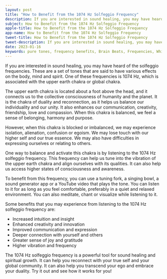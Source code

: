 ```yaml
---
layout: post
title: "How to Benefit from the 1074 Hz Solfeggio Frequency"
description: If you are interested in sound healing, you may have heard of the solfeggio frequencies. These are a set of tones that are said to have various effects on the body, mind and spirit. One of these frequencies is 1074 Hz, which is associated with the upper earth chakra or global chakra.
subject: How to Benefit from the 1074 Hz Solfeggio Frequency
apple-title: How to Benefit from the 1074 Hz Solfeggio Frequency
app-name: How to Benefit from the 1074 Hz Solfeggio Frequency
tweet-title: How to Benefit from the 1074 Hz Solfeggio Frequency
tweet-description: If you are interested in sound healing, you may have heard of the solfeggio frequencies. These are a set of tones that are said to have various effects on the body, mind and spirit. One of these frequencies is 1074 Hz, which is associated with the upper earth chakra or global chakra.
date: 2023-01-16
keywords: pure tones, frequency benefits, Brain Beats, Frequencies, White noise, Brain wave entrainment, sound therapy, binaural beats youtube, global chakra, upper earth chakra, 1074 Hz, 1074 Hz benefits
---
```



If you are interested in sound healing, you may have heard of the solfeggio frequencies. These are a set of tones that are said to have various effects on the body, mind and spirit. One of these frequencies is 1074 Hz, which is associated with the upper earth chakra or global chakra.

The upper earth chakra is located about a foot above the head, and it connects us to the collective consciousness of humanity and the planet. It is the chakra of duality and reconnection, as it helps us balance our individuality and our unity. It also enhances our communication, creativity, friendship, love and compassion. When this chakra is balanced, we feel a sense of belonging, harmony and purpose.

However, when this chakra is blocked or imbalanced, we may experience isolation, alienation, confusion or egoism. We may lose touch with our higher self and our true essence. We may also have difficulties in expressing ourselves or relating to others.

One way to balance and activate this chakra is by listening to the 1074 Hz solfeggio frequency. This frequency can help us tune into the vibration of the upper earth chakra and align ourselves with its qualities. It can also help us access higher states of consciousness and awareness.

To benefit from this frequency, you can use a tuning fork, a singing bowl, a sound generator app or a YouTube video that plays the tone. You can listen to it for as long as you feel comfortable, preferably in a quiet and relaxed environment. You can also meditate, chant or visualize while listening to it.

Some benefits that you may experience from listening to the 1074 Hz solfeggio frequency are:

- Increased intuition and insight
- Enhanced creativity and innovation
- Improved communication and expression
- Deeper connection with yourself and others
- Greater sense of joy and gratitude
- Higher vibration and frequency

The 1074 Hz solfeggio frequency is a powerful tool for sound healing and spiritual growth. It can help you reconnect with your true self and your global community. It can also help you transcend your ego and embrace your duality. Try it out and see how it works for you!